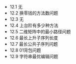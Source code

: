 - 12.1 无
- 12.2 换零钱的方法数问题
- 12.3 无
- 12.4 上台阶有多少种方法
- 12.5 二维矩阵中的最小路径问题
- 12.6 最长上升子序列长度
- 12.7 最长公共子序列问题
- 12.8 01背包问题
- 12.9 字符串最优编辑问题  

